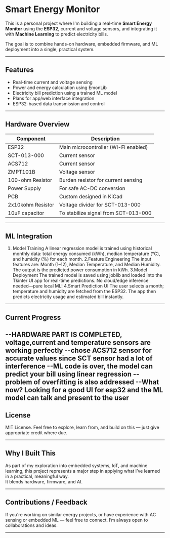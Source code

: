 # Smart Energy Monitor

This is a personal project where I'm building a real-time **Smart Energy Monitor** using the **ESP32**, current and voltage sensors, and integrating it with **Machine Learning** to predict electricity bills.

The goal is to combine hands-on hardware, embedded firmware, and ML deployment into a single, practical system. 

---

## Features

-  Real-time current and voltage sensing  
-  Power and energy calculation using EmonLib  
-  Electricity bill prediction using a trained ML model  
-  Plans for app/web interface integration  
-  ESP32-based data transmission and control
---

## Hardware Overview

| Component         | Description                        |
|------------------|-------------------------------------|
| ESP32            | Main microcontroller (Wi-Fi enabled)|
| SCT-013-000      | Current sensor                      |
| ACS712           | Current sensor                      |
| ZMPT101B         | Voltage sensor                      |
| 100-ohm Resistor | Burden resistor for current sensing |
| Power Supply     | For safe AC-DC conversion           |
| PCB              | Custom designed in KiCad            |
| 2x10kohm Resistor| Voltage divider for SCT-013-000     |
| 10uF capacitor   | To stabilize signal from SCT-013-000|

---
## ML Integration
1. Model Training
	A linear regression model is trained using historical monthly data: total energy consumed (kWh), median temperature (°C), and humidity (%) for each month.
2.Feature Engineering
	The input features are:
	Month (1–12), Median Temperature, and Median Humidity.
	The output is the predicted power consumption in kWh.
3.Model Deployment
	The trained model is saved using joblib and loaded into the Tkinter UI app for real-time predictions. No cloud/edge inference needed—pure local ML!
4.Smart Prediction UI
	The user selects a month; temperature and humidity are fetched from the ESP32. The app then predicts electricity usage and estimated bill instantly.

---

## Current Progress

--HARDWARE PART IS COMPLETED, voltage,current and temperature sensors are working perfectly
--chose ACS712 sensor for accurate values since SCT sensor had a lot of interference
--ML code is over, the model can predict your bill using linear regression
--problem of overfitting is also addressed
--What now?
  Looking for a good UI for esp32 and the ML model can talk and present to the user
---

## License

MIT License. Feel free to explore, learn from, and build on this — just give appropriate credit where due.

---

## Why I Built This

As part of my exploration into embedded systems, IoT, and machine learning, this project represents a major step in applying what I’ve learned in a practical, meaningful way.  
It blends hardware, firmware, and AI.

---

## Contributions / Feedback

If you're working on similar energy projects, or have experience with AC sensing or embedded ML — feel free to connect. I’m always open to collaborations and ideas.

---
